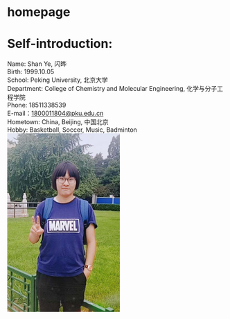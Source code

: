 # homepage
# Self-introduction:
Name: Shan Ye, 闪晔 \
Birth: 1999.10.05 \
School: Peking University, 北京大学 \
Department: College of Chemistry and Molecular Engineering, 化学与分子工程学院 \
Phone: 18511338539 \
E-mail：1800011804@pku.edu.cn \
Hometown: China, Beijing, 中国北京 \
Hobby: Basketball, Soccer, Music, Badminton \
![image](https://github.com/shan0v0/homepage/blob/master/images/02T%40G%6060SRXV%5D5A22%40Z58K9.png)
